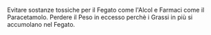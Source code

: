 Evitare sostanze tossiche per il Fegato come l'Alcol e Farmaci come il Paracetamolo.
Perdere il Peso in eccesso perchè i Grassi in più si accumolano nel Fegato.